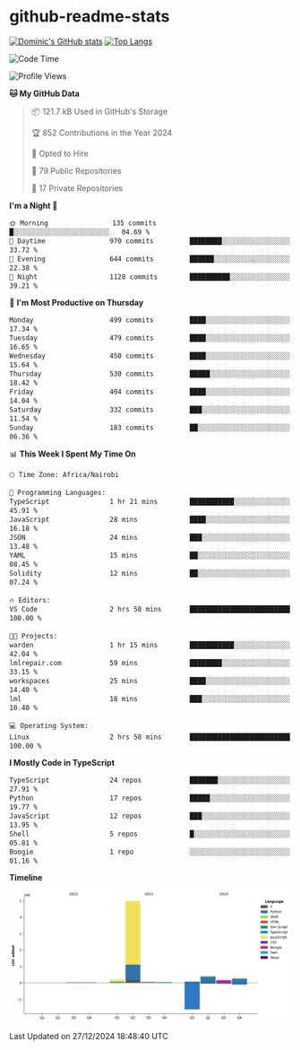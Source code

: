 # github-readme-stats
[![Dominic's GitHub stats](https://github-readme-stats.vercel.app/api?username=Domengo&show_icons=true)](https://github.com/anuraghazra/github-readme-stats)
[![Top Langs](https://github-readme-stats.vercel.app/api/top-langs/?username=Domengo&show_icons=true)](https://github.com/Domengo/github-readme-stats)

<!--START_SECTION:waka-->
![Code Time](http://img.shields.io/badge/Code%20Time-904%20hrs%2030%20mins-blue)

![Profile Views](http://img.shields.io/badge/Profile%20Views-0-blue)

**🐱 My GitHub Data** 

> 📦 121.7 kB Used in GitHub's Storage 
 > 
> 🏆 852 Contributions in the Year 2024
 > 
> 💼 Opted to Hire
 > 
> 📜 79 Public Repositories 
 > 
> 🔑 17 Private Repositories 
 > 
**I'm a Night 🦉** 

```text
🌞 Morning                135 commits         █░░░░░░░░░░░░░░░░░░░░░░░░   04.69 % 
🌆 Daytime                970 commits         ████████░░░░░░░░░░░░░░░░░   33.72 % 
🌃 Evening                644 commits         ██████░░░░░░░░░░░░░░░░░░░   22.38 % 
🌙 Night                  1128 commits        ██████████░░░░░░░░░░░░░░░   39.21 % 
```
📅 **I'm Most Productive on Thursday** 

```text
Monday                   499 commits         ████░░░░░░░░░░░░░░░░░░░░░   17.34 % 
Tuesday                  479 commits         ████░░░░░░░░░░░░░░░░░░░░░   16.65 % 
Wednesday                450 commits         ████░░░░░░░░░░░░░░░░░░░░░   15.64 % 
Thursday                 530 commits         █████░░░░░░░░░░░░░░░░░░░░   18.42 % 
Friday                   404 commits         ████░░░░░░░░░░░░░░░░░░░░░   14.04 % 
Saturday                 332 commits         ███░░░░░░░░░░░░░░░░░░░░░░   11.54 % 
Sunday                   183 commits         ██░░░░░░░░░░░░░░░░░░░░░░░   06.36 % 
```


📊 **This Week I Spent My Time On** 

```text
🕑︎ Time Zone: Africa/Nairobi

💬 Programming Languages: 
TypeScript               1 hr 21 mins        ███████████░░░░░░░░░░░░░░   45.91 % 
JavaScript               28 mins             ████░░░░░░░░░░░░░░░░░░░░░   16.18 % 
JSON                     24 mins             ███░░░░░░░░░░░░░░░░░░░░░░   13.48 % 
YAML                     15 mins             ██░░░░░░░░░░░░░░░░░░░░░░░   08.45 % 
Solidity                 12 mins             ██░░░░░░░░░░░░░░░░░░░░░░░   07.24 % 

🔥 Editors: 
VS Code                  2 hrs 58 mins       █████████████████████████   100.00 % 

🐱‍💻 Projects: 
warden                   1 hr 15 mins        ███████████░░░░░░░░░░░░░░   42.04 % 
lmlrepair.com            59 mins             ████████░░░░░░░░░░░░░░░░░   33.15 % 
workspaces               25 mins             ████░░░░░░░░░░░░░░░░░░░░░   14.40 % 
lml                      18 mins             ███░░░░░░░░░░░░░░░░░░░░░░   10.40 % 

💻 Operating System: 
Linux                    2 hrs 58 mins       █████████████████████████   100.00 % 
```

**I Mostly Code in TypeScript** 

```text
TypeScript               24 repos            ███████░░░░░░░░░░░░░░░░░░   27.91 % 
Python                   17 repos            █████░░░░░░░░░░░░░░░░░░░░   19.77 % 
JavaScript               12 repos            ███░░░░░░░░░░░░░░░░░░░░░░   13.95 % 
Shell                    5 repos             █░░░░░░░░░░░░░░░░░░░░░░░░   05.81 % 
Boogie                   1 repo              ░░░░░░░░░░░░░░░░░░░░░░░░░   01.16 % 
```



**Timeline**

![Lines of Code chart](https://raw.githubusercontent.com/Domengo/Domengo/main/assets/bar_graph.png)


 Last Updated on 27/12/2024 18:48:40 UTC
<!--END_SECTION:waka-->



